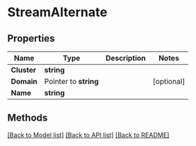 # StreamAlternate

## Properties

Name | Type | Description | Notes
------------ | ------------- | ------------- | -------------
**Cluster** | **string** |  | 
**Domain** | Pointer to **string** |  | [optional] 
**Name** | **string** |  | 

## Methods


[[Back to Model list]](../README.md#documentation-for-models) [[Back to API list]](../README.md#documentation-for-api-endpoints) [[Back to README]](../README.md)


